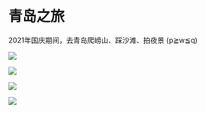 # 青岛之旅

2021年国庆期间，去青岛爬崂山、踩沙滩、拍夜景 (p≧w≦q)

![](https://fudongdong-statics.oss-cn-beijing.aliyuncs.com/images/20211117/f9e46474258f46b88d0cb4a76f609e4e.png?x-oss-process=style/z.wiki)

![](https://fudongdong-statics.oss-cn-beijing.aliyuncs.com/images/20211117/9d653213e9454bb9aed55a05cb040707.png?x-oss-process=style/z.wiki)

![](https://fudongdong-statics.oss-cn-beijing.aliyuncs.com/images/20211117/c42479b883634435b278228ec64f5bbe.png?x-oss-process=style/z.wiki)

![](https://fudongdong-statics.oss-cn-beijing.aliyuncs.com/images/20211117/1a4433fa92014ba494174a207be9e329.png?x-oss-process=style/z.wiki)
